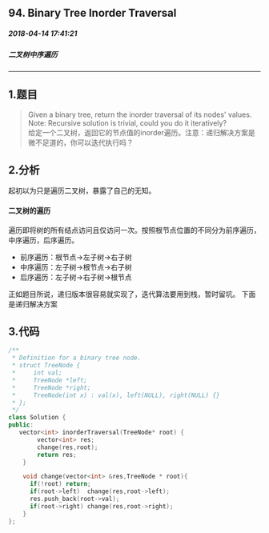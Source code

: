 ## 94. Binary Tree Inorder Traversal
##### 2018-04-14 17:41:21
##### 二叉树中序遍历
***
## 1.题目
>Given a binary tree, return the inorder traversal of its nodes' values.  
Note: Recursive solution is trivial, could you do it iteratively?  
>给定一个二叉树，返回它的节点值的inorder遍历。注意：递归解决方案是微不足道的，你可以迭代执行吗？

## 2.分析
起初以为只是遍历二叉树，暴露了自己的无知。
#### 二叉树的遍历
遍历即将树的所有结点访问且仅访问一次。按照根节点位置的不同分为前序遍历，中序遍历，后序遍历。
- 前序遍历：根节点->左子树->右子树
- 中序遍历：左子树->根节点->右子树
- 后序遍历：左子树->右子树->根节点

正如题目所说，递归版本很容易就实现了，迭代算法要用到栈，暂时留坑。
下面是递归解决方案
## 3.代码
```cpp
/**
 * Definition for a binary tree node.
 * struct TreeNode {
 *     int val;
 *     TreeNode *left;
 *     TreeNode *right;
 *     TreeNode(int x) : val(x), left(NULL), right(NULL) {}
 * };
 */
class Solution {
public:
   vector<int> inorderTraversal(TreeNode* root) {
        vector<int> res;
        change(res,root);
        return res;
    }

    void change(vector<int> &res,TreeNode * root){
      if(!root) return;
      if(root->left)  change(res,root->left);
      res.push_back(root->val);
      if(root->right) change(res,root->right);
    }
};
```
